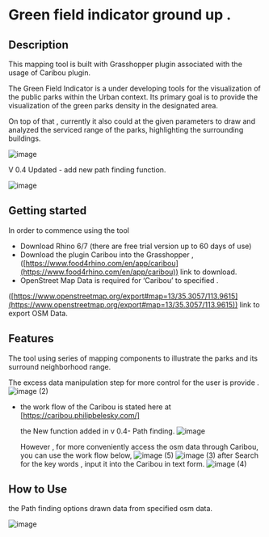 # Green field indicator ground up . <Prototype>
## **Description**

This mapping tool is built with Grasshopper plugin associated with the usage of Caribou plugin.

The Green Field Indicator is a under developing tools for the visualization of the public parks within the Urban context.  Its primary goal is to provide the visualization of the green parks density in the designated area.

On top of that , currently it also could at the given parameters to draw and analyzed the serviced range of the parks, highlighting the surrounding buildings.
 
  ![image](https://user-images.githubusercontent.com/51291536/138421729-93c4022f-9eac-4222-8a01-4a1a6372ec65.png)
  
 V 0.4 Updated - add new path finding function.
  
  ![image](https://user-images.githubusercontent.com/51291536/138324582-317ddc56-e384-453d-a608-cd6e91e5c80f.png)
## **Getting started**

In order to commence using the tool 



* Download Rhino 6/7   (there are free trial version up to 60 days of use)
* Download the plugin Caribou into the Grasshopper , ([https://www.food4rhino.com/en/app/caribou](https://www.food4rhino.com/en/app/caribou)) link to download.
* OpenStreet Map Data is required for ‘Caribou’ to specified . 

([https://www.openstreetmap.org/export#map=13/35.3057/113.9615](https://www.openstreetmap.org/export#map=13/35.3057/113.9615)) link to export OSM Data.


## **Features**

The tool using series of mapping components to illustrate the parks and its surround neighborhood range.

The excess data manipulation step for more control for the user is provide .
![image (2)](https://user-images.githubusercontent.com/51291536/138327172-2869ad01-e60c-4dbe-b8a5-5ca7e6954901.png)
* the work flow of the Caribou is stated here at [https://caribou.philipbelesky.com/]

  the New function added in v 0.4- Path finding.
  ![image](https://user-images.githubusercontent.com/51291536/138421239-44e963a9-b7c9-4836-ba88-d99425d4cba9.png)

  However , for more conveniently access the osm data through Caribou, you can use the work flow below,
  ![image (5)](https://user-images.githubusercontent.com/51291536/138327869-173743eb-c363-4e3c-8814-be4e91bb7be3.png)
![image (3)](https://user-images.githubusercontent.com/51291536/138327901-76334c6f-69e4-450f-89fe-ceae5baaf3cf.png)
  after Search for the key words , input it into the Caribou in text form.
![image (4)](https://user-images.githubusercontent.com/51291536/138327915-898f4904-ce0b-4437-8207-e017b959bc98.png)

 ## **How to Use**
  
the Path finding options  drawn data from specified osm data.
  
  ![image](https://user-images.githubusercontent.com/51291536/138422524-8dcf1bc6-7ca7-4734-9dc4-6b021a651a78.png)
